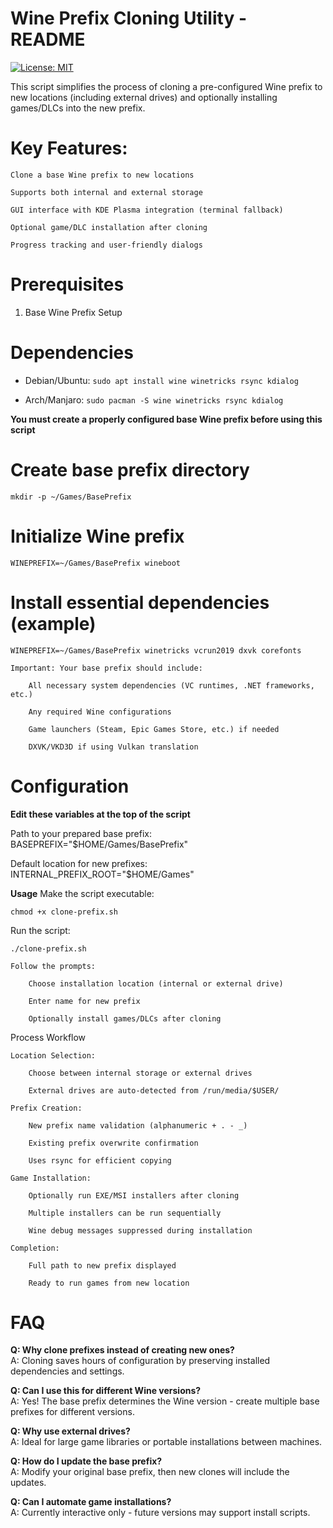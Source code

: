 # Wine Prefix Cloning Utility - README

[![License: MIT](https://img.shields.io/badge/License-MIT-yellow.svg)](https://opensource.org/licenses/MIT)

This script simplifies the process of cloning a pre-configured Wine prefix to new locations (including external drives) and optionally installing games/DLCs into the new prefix.

# Key Features:

    Clone a base Wine prefix to new locations

    Supports both internal and external storage

    GUI interface with KDE Plasma integration (terminal fallback)

    Optional game/DLC installation after cloning

    Progress tracking and user-friendly dialogs

# Prerequisites
1. Base Wine Prefix Setup

# Dependencies
* Debian/Ubuntu: ```sudo apt install wine winetricks rsync kdialog```

* Arch/Manjaro: ```sudo pacman -S wine winetricks rsync kdialog```

**You must create a properly configured base Wine prefix before using this script**

# Create base prefix directory
```mkdir -p ~/Games/BasePrefix```

# Initialize Wine prefix
```WINEPREFIX=~/Games/BasePrefix wineboot```

# Install essential dependencies (example)
```WINEPREFIX=~/Games/BasePrefix winetricks vcrun2019 dxvk corefonts```

    Important: Your base prefix should include:

        All necessary system dependencies (VC runtimes, .NET frameworks, etc.)

        Any required Wine configurations

        Game launchers (Steam, Epic Games Store, etc.) if needed

        DXVK/VKD3D if using Vulkan translation


# Configuration

**Edit these variables at the top of the script**

Path to your prepared base prefix:
BASEPREFIX="$HOME/Games/BasePrefix"

Default location for new prefixes:
INTERNAL_PREFIX_ROOT="$HOME/Games"

**Usage**
Make the script executable:

```chmod +x clone-prefix.sh```

Run the script:

    ./clone-prefix.sh

    Follow the prompts:

        Choose installation location (internal or external drive)

        Enter name for new prefix

        Optionally install games/DLCs after cloning

Process Workflow

    Location Selection:

        Choose between internal storage or external drives

        External drives are auto-detected from /run/media/$USER/

    Prefix Creation:

        New prefix name validation (alphanumeric + . - _)

        Existing prefix overwrite confirmation

        Uses rsync for efficient copying

    Game Installation:

        Optionally run EXE/MSI installers after cloning

        Multiple installers can be run sequentially

        Wine debug messages suppressed during installation

    Completion:

        Full path to new prefix displayed

        Ready to run games from new location



# FAQ

**Q: Why clone prefixes instead of creating new ones?**\
A: Cloning saves hours of configuration by preserving installed dependencies and settings.

**Q: Can I use this for different Wine versions?**\
A: Yes! The base prefix determines the Wine version - create multiple base prefixes for different versions.

**Q: Why use external drives?**\
A: Ideal for large game libraries or portable installations between machines.

**Q: How do I update the base prefix?**\
A: Modify your original base prefix, then new clones will include the updates.

**Q: Can I automate game installations?**\
A: Currently interactive only - future versions may support install scripts.
